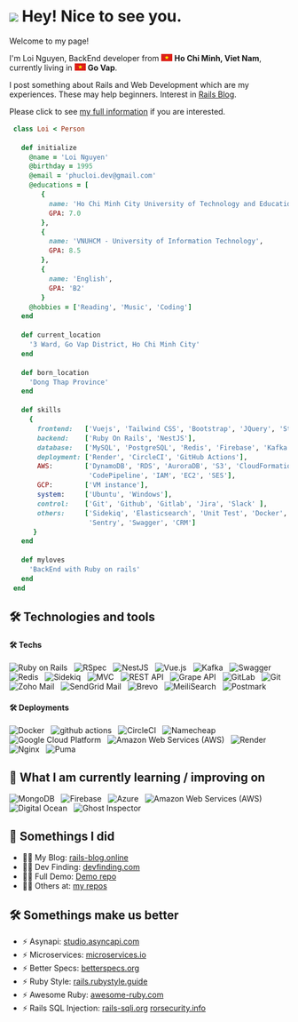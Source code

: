 <h1><img src="https://emojis.slackmojis.com/emojis/images/1531849430/4246/blob-sunglasses.gif?1531849430" width="30"/> Hey! Nice to see you.</h1>

<p>Welcome to my page!</p>
<p>
  I'm Loi Nguyen, BackEnd developer from <img src="./images/vietnam" width="20"/> <b>Ho Chi Minh, Viet Nam</b>, currently living in <img src="./images/vietnam" width="20"/> <b>Go Vap</b>. 
</p>
<p>
I post something about Rails and Web Development which are my experiences. These may help beginners. Interest in <a href="https://rails-blog.online/" target="_blank">Rails Blog</a>.
</p>
<p>
Please click to see <a href= "" target="_blank">my full information</a> if you are interested. 
</p>

```ruby
 class Loi < Person

   def initialize
     @name = 'Loi Nguyen'
     @birthday = 1995
     @email = 'phucloi.dev@gmail.com'
     @educations = [
        {
          name: 'Ho Chi Minh City University of Technology and Education',
          GPA: 7.0
        },
        {
          name: 'VNUHCM - University of Information Technology',
          GPA: 8.5
        },
        {
          name: 'English',
          GPA: 'B2'
        }
     @hobbies = ['Reading', 'Music', 'Coding']
   end

   def current_location
     '3 Ward, Go Vap District, Ho Chi Minh City'
   end

   def born_location
     'Dong Thap Province'
   end

   def skills
     {
       frontend:   ['Vuejs', 'Tailwind CSS', 'Bootstrap', 'JQuery', 'Stimulus'],
       backend:    ['Ruby On Rails', 'NestJS'],
       database:   ['MySQL', 'PostgreSQL', 'Redis', 'Firebase', 'Kafka'],
       deployment: ['Render', 'CircleCI', 'GitHub Actions'],
       AWS:        ['DynamoDB', 'RDS', 'AuroraDB', 'S3', 'CloudFormation', 'Codebuild',
                    'CodePipeline', 'IAM', 'EC2', 'SES'],
       GCP:        ['VM instance'],
       system:     ['Ubuntu', 'Windows'],
       control:    ['Git', 'Github', 'Gitlab', 'Jira', 'Slack' ],
       others:     ['Sidekiq', 'Elasticsearch', 'Unit Test', 'Docker', 'Terraform',
                    'Sentry', 'Swagger', 'CRM']
      }
   end

   def myloves
     'BackEnd with Ruby on rails'
   end
 end
```

## 🛠 Technologies and tools

<a name="learning-now"></a>

#### 🛠 Techs

<p>
  <img alt="Ruby on Rails" src="https://img.shields.io/badge/-Ruby_on_Rails-CC0000?style=flat-square&logo=ruby-on-rails&logoColor=white" />
  &nbsp;
  <img alt="RSpec" src="https://img.shields.io/badge/-RSpec-DC343B?style=flat-square&logo=ruby&logoColor=white" />
  &nbsp;
  <img alt="NestJS" src="https://img.shields.io/badge/-NestJS-E0234E?style=flat-square&logo=nestjs&logoColor=white" />
  &nbsp;
  <img alt="Vue.js" src="https://img.shields.io/badge/-Vue.js-4FC08D?style=flat-square&logo=vue.js&logoColor=white" />
  &nbsp;
  <img alt="Kafka" src="https://img.shields.io/badge/-Kafka-231F20?style=flat-square&logo=apache-kafka&logoColor=white" />  
  &nbsp;
  <img alt="Swagger" src="https://img.shields.io/badge/-Swagger-85EA2D?style=flat-square&logo=swagger&logoColor=black" />
  &nbsp;
  <img alt="Redis" src="https://img.shields.io/badge/-Redis-DC382D?style=flat-square&logo=redis&logoColor=white" />
  &nbsp;
  <img alt="Sidekiq" src="https://img.shields.io/badge/-Sidekiq-51B749?style=flat-square&logo=sidekiq&logoColor=white" />
  &nbsp;
  <img alt="MVC" src="https://img.shields.io/badge/-MVC-0095D5?style=flat-square&logo=microsoft&logoColor=white" />
  &nbsp;
  <img alt="REST API" src="https://img.shields.io/badge/-REST_API-009688?style=flat-square&logo=rest&logoColor=white" />
  &nbsp;
  <img alt="Grape API" src="https://img.shields.io/badge/-Grape_API-6A0572?style=flat-square&logo=grape&logoColor=white" />
  &nbsp;
  <img alt="GitLab" src="https://img.shields.io/badge/-GitLab-FCA121?style=flat-square&logo=gitlab&logoColor=white" />
  &nbsp;
  <img alt="Git" src="https://img.shields.io/badge/-Git-F05032?style=flat-square&logo=git&logoColor=white" />
  &nbsp;
  <img alt="Zoho Mail" src="https://img.shields.io/badge/-Zoho_Mail-EA4335?style=flat-square&logo=zoho&logoColor=white" />
  &nbsp;
  <img alt="SendGrid Mail" src="https://img.shields.io/badge/-SendGrid_Mail-3B5998?style=flat-square&logo=sendgrid&logoColor=white" />
  &nbsp;
  <img alt="Brevo" src="https://img.shields.io/badge/-Brevo-3333FF?style=flat-square&logo=brevo&logoColor=white" />
  &nbsp;
  <img alt="MeiliSearch" src="https://img.shields.io/badge/-MeiliSearch-6B46C1?style=flat-square&logo=meilisearch&logoColor=white" />
  &nbsp;
  <img alt="Postmark" src="https://img.shields.io/badge/-Postmark-4A667B?style=flat-square&logo=postmark&logoColor=white" />

</p>

#### 🛠 Deployments

<p>
  <img alt="Docker" src="https://img.shields.io/badge/-Docker-46a2f1?style=flat-square&logo=docker&logoColor=white" />
  &nbsp;
  <img alt="github actions" src="https://img.shields.io/badge/-Github_Actions-2088FF?style=flat-square&logo=github-actions&logoColor=white" />
  &nbsp;
  <img alt="CircleCI" src="https://img.shields.io/badge/-CircleCI-343434?style=flat-square&logo=circleci&logoColor=white" />
  &nbsp;
  <img alt="Namecheap" src="https://img.shields.io/badge/-Namecheap-DE0C92?style=flat-square&logo=namecheap&logoColor=white" />
  &nbsp;
  <img alt="Google Cloud Platform" src="https://img.shields.io/badge/-Google_Cloud_Platform-1a73e8?style=flat-square&logo=google-cloud&logoColor=white" />
  &nbsp;
  <img alt="Amazon Web Services (AWS)" src="https://img.shields.io/badge/-Amazon_Web_Services_(AWS)-232F3E?style=flat-square&logo=amazon-aws&logoColor=white" />
  &nbsp;
  <img alt="Render" src="https://img.shields.io/badge/-Render-007BFF?style=flat-square&logo=render&logoColor=white" />
  &nbsp;
  <img alt="Nginx" src="https://img.shields.io/badge/-Nginx-009639?style=flat-square&logo=nginx&logoColor=white" />
  &nbsp;
  <img alt="Puma" src="https://img.shields.io/badge/-Puma-FFD43B?style=flat-square&logo=puma&logoColor=222222" />

</p>

## 📖 What I am currently learning / improving on

<a name="learning-next"></a>

<p>
  <img alt="MongoDB" src="https://img.shields.io/badge/-MongoDB-47A248?style=flat-square&logo=mongodb&logoColor=white" />
  &nbsp;
  <img alt="Firebase" src="https://img.shields.io/badge/-Firebase-FFCA28?style=flat-square&logo=firebase&logoColor=black" />
  &nbsp;
  <img alt="Azure" src="https://img.shields.io/badge/-Azure-0089D6?style=flat-square&logo=microsoft-azure&logoColor=white" />
  &nbsp;
  <img alt="Amazon Web Services (AWS)" src="https://img.shields.io/badge/-Amazon_Web_Services_(AWS)-232F3E?style=flat-square&logo=amazon-aws&logoColor=white" />
  &nbsp;
  <img alt="Digital Ocean" src="https://img.shields.io/badge/-Digital_Ocean-0080FF?style=flat-square&logo=digitalocean&logoColor=white" />
  &nbsp;
  <img alt="Ghost Inspector" src="https://img.shields.io/badge/-Ghost_Inspector-16214D?style=flat-square&logo=ghostinspector&logoColor=white" />
  &nbsp;
</p>
<!-- <div style="display: flex; align-items: center;">
</div> -->

## 📕 Somethings I did

- 👨‍💻 My Blog: [rails-blog.online](https://rails-blog.online/)
- 👨‍💻 Dev Finding: [devfinding.com](https://devfinding.com/)
- 👨‍💻 Full Demo: [Demo repo](https://github.com/rubyhcm/zero_to_hero)
- 👨‍💻 Others at: [my repos](https://github.com/rubyhcm?tab=repositories)

## 🛠 Somethings make us better

- ⚡ Asynapi: [studio.asyncapi.com](https://studio.asyncapi.com/)
- ⚡ Microservices: [microservices.io](https://microservices.io/)
- ⚡ Better Specs: [betterspecs.org](https://www.betterspecs.org/)
- ⚡ Ruby Style: [rails.rubystyle.guide](https://rails.rubystyle.guide/)
- ⚡ Awesome Ruby: [awesome-ruby.com](https://awesome-ruby.com/)
- ⚡ Rails SQL Injection: [rails-sqli.org](https://rails-sqli.org/)&nbsp;[rorsecurity.info](https://rorsecurity.info/)

